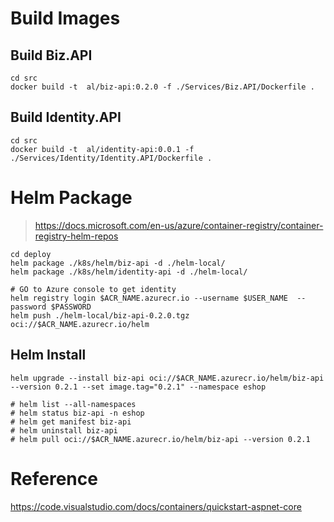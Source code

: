 # Build Images

## Build Biz.API
```
cd src
docker build -t  al/biz-api:0.2.0 -f ./Services/Biz.API/Dockerfile .
```

##  Build Identity.API
```
cd src
docker build -t  al/identity-api:0.0.1 -f ./Services/Identity/Identity.API/Dockerfile .
```

# Helm Package
> https://docs.microsoft.com/en-us/azure/container-registry/container-registry-helm-repos

```
cd deploy
helm package ./k8s/helm/biz-api -d ./helm-local/
helm package ./k8s/helm/identity-api -d ./helm-local/

# GO to Azure console to get identity
helm registry login $ACR_NAME.azurecr.io --username $USER_NAME  --password $PASSWORD  
helm push ./helm-local/biz-api-0.2.0.tgz oci://$ACR_NAME.azurecr.io/helm
```
## Helm Install
```
helm upgrade --install biz-api oci://$ACR_NAME.azurecr.io/helm/biz-api --version 0.2.1 --set image.tag="0.2.1" --namespace eshop 

# helm list --all-namespaces
# helm status biz-api -n eshop
# helm get manifest biz-api
# helm uninstall biz-api
# helm pull oci://$ACR_NAME.azurecr.io/helm/biz-api --version 0.2.1
```
# Reference
https://code.visualstudio.com/docs/containers/quickstart-aspnet-core